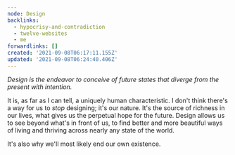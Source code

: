 ```yaml
---
node: Design
backlinks:
  - hypocrisy-and-contradiction
  - twelve-websites
  - me
forwardlinks: []
created: '2021-09-08T06:17:11.155Z'
updated: '2021-09-08T06:24:40.406Z'
---
```

*Design is the endeavor to conceive of future states that  diverge from the present with intention.*

It is, as far as I can tell, a uniquely human characteristic. I don't think there's a way for us to *stop* designing; it's our nature. It's the source of richness in our lives, what gives us the perpetual hope for the future. Design allows us to see beyond what's in front of us, to find better and more beautiful ways of living and thriving across nearly any state of the world. 

It's also why we'll most likely end our own existence. 
